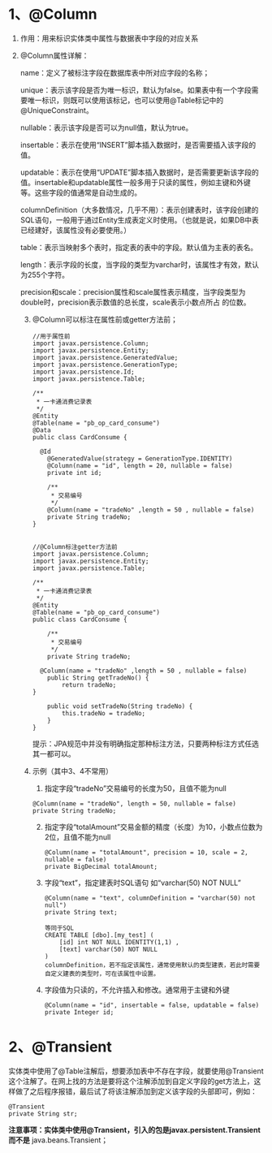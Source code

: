 # 1、@Column

1. 作用：用来标识实体类中属性与数据表中字段的对应关系

2. @Column属性详解：

   name：定义了被标注字段在数据库表中所对应字段的名称；

   

   unique：表示该字段是否为唯一标识，默认为false。如果表中有一个字段需要唯一标识，则既可以使用该标记，也可以使用@Table标记中的@UniqueConstraint。

   

   nullable：表示该字段是否可以为null值，默认为true。

   

   insertable：表示在使用“INSERT”脚本插入数据时，是否需要插入该字段的值。

   

   updatable：表示在使用“UPDATE”脚本插入数据时，是否需要更新该字段的值。insertable和updatable属性一般多用于只读的属性，例如主键和外键等。这些字段的值通常是自动生成的。

   

   columnDefinition（大多数情况，几乎不用）：表示创建表时，该字段创建的SQL语句，一般用于通过Entity生成表定义时使用。（也就是说，如果DB中表已经建好，该属性没有必要使用。）

   

   table：表示当映射多个表时，指定表的表中的字段。默认值为主表的表名。

   

   length：表示字段的长度，当字段的类型为varchar时，该属性才有效，默认为255个字符。

   

   precision和scale：precision属性和scale属性表示精度，当字段类型为double时，precision表示数值的总长度，scale表示小数点所占				的位数。

   

   3. @Column可以标注在属性前或getter方法前；

      ```
      //用于属性前
      import javax.persistence.Column;
      import javax.persistence.Entity;
      import javax.persistence.GeneratedValue;
      import javax.persistence.GenerationType;
      import javax.persistence.Id;
      import javax.persistence.Table;
      
      /**
       * 一卡通消费记录表
       */
      @Entity
      @Table(name = "pb_op_card_consume")
      @Data
      public class CardConsume {
      
      	@Id
          @GeneratedValue(strategy = GenerationType.IDENTITY)
          @Column(name = "id", length = 20, nullable = false)
          private int id;
      
          /**
           * 交易编号
           */
          @Column(name = "tradeNo" ,length = 50 , nullable = false)
          private String tradeNo;
      }
      
      
      //@Column标注getter方法前
      import javax.persistence.Column;
      import javax.persistence.Entity;
      import javax.persistence.Table;
      
      /**
       * 一卡通消费记录表
       */
      @Entity
      @Table(name = "pb_op_card_consume")
      public class CardConsume {
      
          /**
           * 交易编号
           */
          private String tradeNo;
       
      	@Column(name = "tradeNo" ,length = 50 , nullable = false)
          public String getTradeNo() {
              return tradeNo;
      }
      
          public void setTradeNo(String tradeNo) {
              this.tradeNo = tradeNo;
          } 
      }
      ```

      提示：JPA规范中并没有明确指定那种标注方法，只要两种标注方式任选其一都可以。

      

   4. 示例（其中3、4不常用）

      1.  指定字段“tradeNo”交易编号的长度为50，且值不能为null

         ```
         @Column(name = "tradeNo", length = 50, nullable = false)
         private String tradeNo;
         ```

      2. 指定字段“totalAmount”交易金额的精度（长度）为10，小数点位数为2位，且值不能为null

         ```
         @Column(name = "totalAmount", precision = 10, scale = 2, nullable = false)
         private BigDecimal totalAmount;
         ```

      3. 字段“text”，指定建表时SQL语句 如“varchar(50) NOT NULL”

         ```
         @Column(name = "text", columnDefinition = "varchar(50) not null")
         private String text;
         
         等同于SQL
         CREATE TABLE [dbo].[my_test] (
             [id] int NOT NULL IDENTITY(1,1) ,
             [text] varchar(50) NOT NULL 
         )
         columnDefinition，若不指定该属性，通常使用默认的类型建表，若此时需要自定义建表的类型时，可在该属性中设置。
         ```

      4. 字段值为只读的，不允许插入和修改。通常用于主键和外键

         ```
         @Column(name = "id", insertable = false, updatable = false)
         private Integer id;
         ```

 

# 2、@Transient

实体类中使用了@Table注解后，想要添加表中不存在字段，就要使用@Transient这个注解了。在网上找的方法是要将这个注解添加到自定义字段的get方法上，这样做了之后程序报错，最后试了将该注解添加到定义该字段的头部即可，例如：

```
@Transient
private String str;
```

**注意事项：**实体类中使用@Transient，引入的包是**javax.persistent.Transient** **而不是** java.beans.Transient；